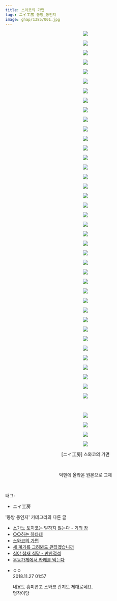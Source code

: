 ```yaml
---
title: 스와코의 가면
tags: ニイ工房 동방_동인지
image: ghap/1385/001.jpg
---
```

<div class="article">
<p style="text-align: center; clear: none; float: none;"><img src="{{ site.nasurl }}/ghap/1385/001.jpg"/></p>
<p style="text-align: center; clear: none; float: none;"><img src="{{ site.nasurl }}/ghap/1385/002.jpg"/></p>
<p style="text-align: center; clear: none; float: none;"><img src="{{ site.nasurl }}/ghap/1385/003.jpg"/></p>
<p style="text-align: center; clear: none; float: none;"><img src="{{ site.nasurl }}/ghap/1385/004.jpg"/></p>
<p style="text-align: center; clear: none; float: none;"><img src="{{ site.nasurl }}/ghap/1385/005.jpg"/></p>
<p style="text-align: center; clear: none; float: none;"><img src="{{ site.nasurl }}/ghap/1385/006.jpg"/></p>
<p style="text-align: center; clear: none; float: none;"><img src="{{ site.nasurl }}/ghap/1385/007.jpg"/></p>
<p style="text-align: center; clear: none; float: none;"><img src="{{ site.nasurl }}/ghap/1385/008.jpg"/></p>
<p style="text-align: center; clear: none; float: none;"><img src="{{ site.nasurl }}/ghap/1385/009.jpg"/></p>
<p style="text-align: center; clear: none; float: none;"><img src="{{ site.nasurl }}/ghap/1385/010.jpg"/></p>
<p style="text-align: center; clear: none; float: none;"><img src="{{ site.nasurl }}/ghap/1385/011.jpg"/></p>
<p style="text-align: center; clear: none; float: none;"><img src="{{ site.nasurl }}/ghap/1385/012.jpg"/></p>
<p style="text-align: center; clear: none; float: none;"><img src="{{ site.nasurl }}/ghap/1385/013.jpg"/></p>
<p style="text-align: center; clear: none; float: none;"><img src="{{ site.nasurl }}/ghap/1385/014.jpg"/></p>
<p style="text-align: center; clear: none; float: none;"><img src="{{ site.nasurl }}/ghap/1385/015.jpg"/></p>
<p style="text-align: center; clear: none; float: none;"><img src="{{ site.nasurl }}/ghap/1385/016.jpg"/></p>
<p style="text-align: center; clear: none; float: none;"><img src="{{ site.nasurl }}/ghap/1385/017.jpg"/></p>
<p style="text-align: center; clear: none; float: none;"><img src="{{ site.nasurl }}/ghap/1385/018.jpg"/></p>
<p style="text-align: center; clear: none; float: none;"><img src="{{ site.nasurl }}/ghap/1385/019.jpg"/></p>
<p style="text-align: center; clear: none; float: none;"><img src="{{ site.nasurl }}/ghap/1385/020.jpg"/></p>
<p style="text-align: center; clear: none; float: none;"><img src="{{ site.nasurl }}/ghap/1385/021.jpg"/></p>
<p style="text-align: center; clear: none; float: none;"><img src="{{ site.nasurl }}/ghap/1385/022.jpg"/></p>
<p style="text-align: center; clear: none; float: none;"><img src="{{ site.nasurl }}/ghap/1385/023.jpg"/></p>
<p style="text-align: center; clear: none; float: none;"><img src="{{ site.nasurl }}/ghap/1385/024.jpg"/></p>
<p style="text-align: center; clear: none; float: none;"><img src="{{ site.nasurl }}/ghap/1385/025.jpg"/></p>
<p style="text-align: center; clear: none; float: none;"><img src="{{ site.nasurl }}/ghap/1385/026.jpg"/></p>
<p style="text-align: center; clear: none; float: none;"><img src="{{ site.nasurl }}/ghap/1385/027.jpg"/></p>
<p style="text-align: center; clear: none; float: none;"><img src="{{ site.nasurl }}/ghap/1385/028.jpg"/></p>
<p style="text-align: center; clear: none; float: none;"><img src="{{ site.nasurl }}/ghap/1385/029.jpg"/></p>
<p style="text-align: center; clear: none; float: none;"><img src="{{ site.nasurl }}/ghap/1385/030.jpg"/></p>
<p style="text-align: center; clear: none; float: none;"><img src="{{ site.nasurl }}/ghap/1385/031.jpg"/></p>
<p style="text-align: center; clear: none; float: none;"><img src="{{ site.nasurl }}/ghap/1385/032.jpg"/></p>
<p style="text-align: center; clear: none; float: none;"><img src="{{ site.nasurl }}/ghap/1385/033.jpg"/></p>
<p style="text-align: center; clear: none; float: none;"><img src="{{ site.nasurl }}/ghap/1385/034.jpg"/></p>
<p style="text-align: center; clear: none; float: none;"><img src="{{ site.nasurl }}/ghap/1385/035.jpg"/></p>
<p style="text-align: center; clear: none; float: none;"><img src="{{ site.nasurl }}/ghap/1385/036.jpg"/></p>
<p style="text-align: center; clear: none; float: none;"><img src="{{ site.nasurl }}/ghap/1385/037.jpg"/></p>
<p style="text-align: center; clear: none; float: none;"><img src="{{ site.nasurl }}/ghap/1385/038.jpg"/></p>
<p style="text-align: center; clear: none; float: none;"><img src="{{ site.nasurl }}/ghap/1385/039.jpg"/></p>
<p style="text-align: center; clear: none; float: none;"><br/></p>
<p style="text-align: center; clear: none; float: none;"></p>
<p style="text-align: center; clear: none; float: none;"><img src="{{ site.nasurl }}/ghap/1385/040.jpg"/></p>
<p style="text-align: center; clear: none; float: none;"><img src="{{ site.nasurl }}/ghap/1385/041.jpg"/></p>
<p style="text-align: center; clear: none; float: none;"><img src="{{ site.nasurl }}/ghap/1385/042.jpg"/></p>
<p style="text-align: center; clear: none; float: none;"><img src="{{ site.nasurl }}/ghap/1385/043.jpg"/></p>
<p style="text-align: center; clear: none; float: none;">[ニイ工房] 스와코의 가면</p>
<p style="text-align: center; clear: none; float: none;"><br/></p>
<p style="text-align: center; clear: none; float: none;">익헨에 올라온 원본으로 교체</p>
<p><br/></p>
</div><div class="tagTrail">
<p>태그: </p>
<ul>
<li>ニイ工房</li>
</ul>
</div><div class="another">
<p>'동방 동인지' 카테고리의 다른 글</p>
<ul>
<li><a href="/2016-08-06-ghap_1387">소가노 토지코는 말하지 않는다 - 기의 장</a></li>
<li><a href="/2016-08-06-ghap_1386">○○하는 하타테</a></li>
<li><a href="/2016-08-06-ghap_1385">스와코의 가면</a></li>
<li><a href="/2016-08-06-ghap_1384">세 계기를 그려봐도 괜찮겠습니까</a></li>
<li><a href="/2016-08-06-ghap_1383">심야 참새 식당 - 만한적석</a></li>
<li><a href="/2016-08-06-ghap_1382">우동가게에서 카레를 먹는다</a></li>
</ul>
</div><div class="cb_module cb_fluid">
<div class="cb_wrt cb_profile">
<div class="comment">
<ul>
<li class="cb_thumb_off" id="comment15378993">
<div class="cb_comment_area">
<div class="cb_info_area">
<div class="cb_section">
<span class="cb_nick_name">ㅇㅇ</span>
</div>
<div class="cb_section">
<span class="cb_date">2018.11.27 01:57 </span>
</div>
</div>
<div class="cb_dsc_comment">
<p class="cb_dsc">
											내용도 흥미롭고 스와코 간지도 제대로네요.<br/>
명작이당
										</p>
</div>
</div></li>
</ul>
</div>
</div><!-- commentList close -->
</div>